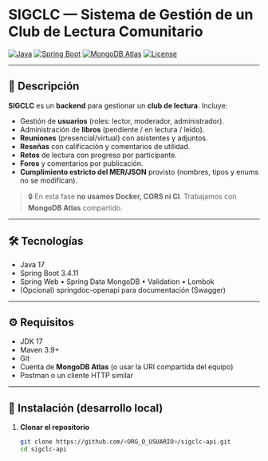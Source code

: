 # SIGCLC — Sistema de Gestión de un Club de Lectura Comunitario

[![Java](https://img.shields.io/badge/Java-17-007396)](https://adoptium.net/)
[![Spring Boot](https://img.shields.io/badge/SpringBoot-3.4.11-6DB33F)](https://spring.io/projects/spring-boot)
[![MongoDB Atlas](https://img.shields.io/badge/MongoDB-Atlas-47A248)](https://www.mongodb.com/atlas/database)
[![License](https://img.shields.io/badge/license-internal-orange)]()

---

## 📌 Descripción

**SIGCLC** es un **backend** para gestionar un **club de lectura**. Incluye:

- Gestión de **usuarios** (roles: lector, moderador, administrador).
- Administración de **libros** (pendiente / en lectura / leído).
- **Reuniones** (presencial/virtual) con asistentes y adjuntos.
- **Reseñas** con calificación y comentarios de utilidad.
- **Retos** de lectura con progreso por participante.
- **Foros** y comentarios por publicación.
- **Cumplimiento estricto del MER/JSON** provisto (nombres, tipos y enums no se modifican).

> 🔒 En esta fase **no usamos Docker, CORS ni CI**. Trabajamos con **MongoDB Atlas** compartido.

---

## 🛠 Tecnologías

- Java 17  
- Spring Boot 3.4.11  
- Spring Web • Spring Data MongoDB • Validation • Lombok  
- (Opcional) springdoc-openapi para documentación (Swagger)

---

## ⚙ Requisitos

- JDK 17  
- Maven 3.9+  
- Git  
- Cuenta de **MongoDB Atlas** (o usar la URI compartida del equipo)  
- Postman o un cliente HTTP similar

---

## 🚀 Instalación (desarrollo local)

1. **Clonar el repositorio**
   ```bash
   git clone https://github.com/<ORG_O_USUARIO>/sigclc-api.git
   cd sigclc-api
